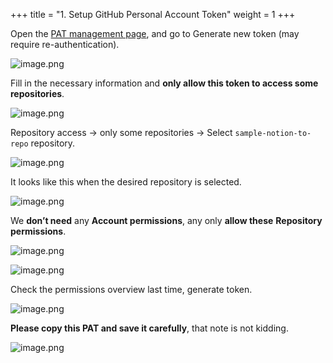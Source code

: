 +++
title = "1. Setup GitHub Personal Account Token"
weight = 1
+++


Open the [PAT management page](https://github.com/settings/tokens?type=beta), and go to Generate new token (may require re-authentication).


![image.png](/images/003-iii-level-2-notion-to-github-repo/13-685292-image.png)


Fill in the necessary information and **only allow this token to access some repositories**.


![image.png](/images/003-iii-level-2-notion-to-github-repo/13-106722-image.png)


Repository access → only some repositories → Select `sample-notion-to-repo` repository.


![image.png](/images/003-iii-level-2-notion-to-github-repo/13-203100-image.png)


It looks like this when the desired repository is selected.


![image.png](/images/003-iii-level-2-notion-to-github-repo/13-506614-image.png)


We **don’t need** any **Account permissions**, any only **allow these** **Repository permissions**.


![image.png](/images/003-iii-level-2-notion-to-github-repo/13-257858-image.png)


![image.png](/images/003-iii-level-2-notion-to-github-repo/13-855457-image.png)


Check the permissions overview last time, generate token.


![image.png](/images/003-iii-level-2-notion-to-github-repo/13-631192-image.png)


**Please copy this PAT and save it carefully**, that note is not kidding.


![image.png](/images/003-iii-level-2-notion-to-github-repo/13-399226-image.png)


